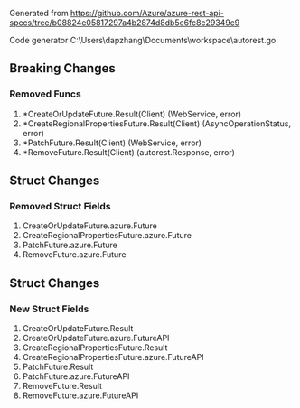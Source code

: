 Generated from https://github.com/Azure/azure-rest-api-specs/tree/b08824e05817297a4b2874d8db5e6fc8c29349c9

Code generator C:\Users\dapzhang\Documents\workspace\autorest.go

## Breaking Changes

### Removed Funcs

1. *CreateOrUpdateFuture.Result(Client) (WebService, error)
1. *CreateRegionalPropertiesFuture.Result(Client) (AsyncOperationStatus, error)
1. *PatchFuture.Result(Client) (WebService, error)
1. *RemoveFuture.Result(Client) (autorest.Response, error)

## Struct Changes

### Removed Struct Fields

1. CreateOrUpdateFuture.azure.Future
1. CreateRegionalPropertiesFuture.azure.Future
1. PatchFuture.azure.Future
1. RemoveFuture.azure.Future

## Struct Changes

### New Struct Fields

1. CreateOrUpdateFuture.Result
1. CreateOrUpdateFuture.azure.FutureAPI
1. CreateRegionalPropertiesFuture.Result
1. CreateRegionalPropertiesFuture.azure.FutureAPI
1. PatchFuture.Result
1. PatchFuture.azure.FutureAPI
1. RemoveFuture.Result
1. RemoveFuture.azure.FutureAPI
